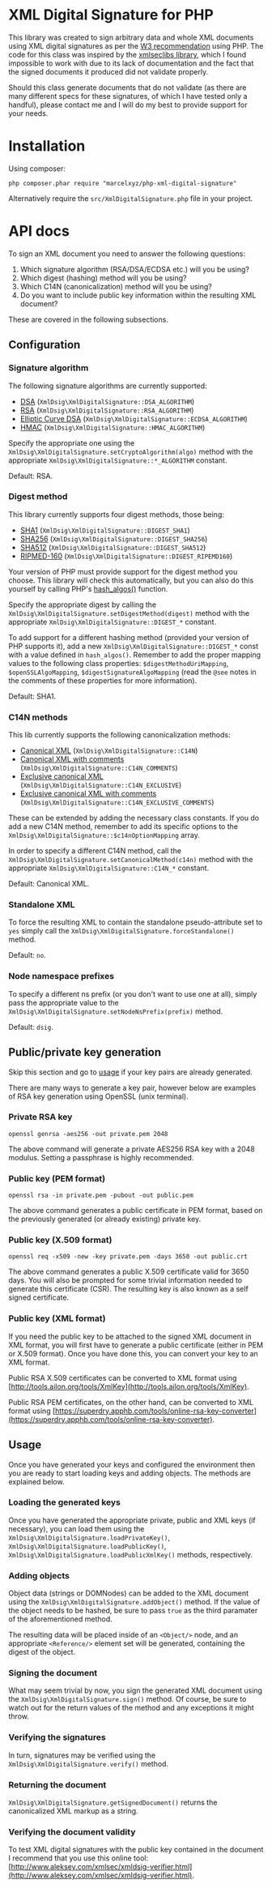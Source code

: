 # XML Digital Signature for PHP

This library was created to sign arbitrary data and whole XML documents using XML digital signatures as per the [W3 recommendation](http://www.w3.org/TR/xmldsig-core/) using PHP. The code for this class was inspired by the [xmlseclibs library](https://code.google.com/p/xmlseclibs/), which I found impossible to work with due to its lack of documentation and the fact that the signed documents it produced did not validate properly.

Should this class generate documents that do not validate (as there are many different specs for these signatures, of which I have tested only a handful), please contact me and I will do my best to provide support for your needs.

# Installation

Using composer:

    php composer.phar require "marcelxyz/php-xml-digital-signature"

Alternatively require the `src/XmlDigitalSignature.php` file in your project.

# API docs

To sign an XML document you need to answer the following questions:

1. Which signature algorithm (RSA/DSA/ECDSA etc.) will you be using?
2. Which digest (hashing) method will you be using?
3. Which C14N (canonicalization) method will you be using?
4. Do you want to include public key information within the resulting XML document?

These are covered in the following subsections.

## Configuration

### Signature algorithm

The following signature algorithms are currently supported:

- [DSA](https://www.w3.org/TR/xmlsec-algorithms/#DSA) (`XmlDsig\XmlDigitalSignature::DSA_ALGORITHM`)
- [RSA](https://www.w3.org/TR/xmlsec-algorithms/#RSA) (`XmlDsig\XmlDigitalSignature::RSA_ALGORITHM`)
- [Elliptic Curve DSA](https://www.w3.org/TR/xmlsec-algorithms/#ECDSA) (`XmlDsig\XmlDigitalSignature::ECDSA_ALGORITHM`)
- [HMAC](https://www.w3.org/TR/xmlsec-algorithms/#hmac) (`XmlDsig\XmlDigitalSignature::HMAC_ALGORITHM`)

Specify the appropriate one using the `XmlDsig\XmlDigitalSignature.setCryptoAlgorithm(algo)` method with the appropriate `XmlDsig\XmlDigitalSignature::*_ALGORITHM` constant.

Default: RSA.

### Digest method

This library currently supports four digest methods, those being:

- [SHA1](http://www.w3.org/2000/09/xmldsig#sha1) (`XmlDsig\XmlDigitalSignature::DIGEST_SHA1`)
- [SHA256](http://www.w3.org/2001/04/xmlenc#sha256) (`XmlDsig\XmlDigitalSignature::DIGEST_SHA256`)
- [SHA512](http://www.w3.org/2001/04/xmlenc#sha512) (`XmlDsig\XmlDigitalSignature::DIGEST_SHA512`)
- [RIPMED-160](http://www.w3.org/2001/04/xmlenc#ripemd160) (`XmlDsig\XmlDigitalSignature::DIGEST_RIPEMD160`)

Your version of PHP must provide support for the digest method you choose. This library will check this automatically, but you can also do this yourself by calling PHP's [hash_algos()](http://php.net/manual/en/function.hash-algos.php) function.

Specify the appropriate digest by calling the `XmlDsig\XmlDigitalSignature.setDigestMethod(digest)` method with the appropriate `XmlDsig\XmlDigitalSignature::DIGEST_*` constant.

To add support for a different hashing method (provided your version of PHP supports it), add a new `XmlDsig\XmlDigitalSignature::DIGEST_*` const with a value defined in `hash_algos()`. Remember to add the proper mapping values to the following class properties: `$digestMethodUriMapping`, `$openSSLAlgoMapping`, `$digestSignatureAlgoMapping` (read the `@see` notes in the comments of these properties for more information).

Default: SHA1.

### C14N methods

This lib currently supports the following canonicalization methods:

- [Canonical XML](http://www.w3.org/TR/2001/REC-xml-c14n-20010315) (`XmlDsig\XmlDigitalSignature::C14N`)
- [Canonical XML with comments](http://www.w3.org/TR/2001/REC-xml-c14n-20010315#WithComments) (`XmlDsig\XmlDigitalSignature::C14N_COMMENTS`)
- [Exclusive canonical XML](http://www.w3.org/2001/10/xml-exc-c14n#) (`XmlDsig\XmlDigitalSignature::C14N_EXCLUSIVE`)
- [Exclusive canonical XML with comments](http://www.w3.org/2001/10/xml-exc-c14n#WithComments) (`XmlDsig\XmlDigitalSignature::C14N_EXCLUSIVE_COMMENTS`)

These can be extended by adding the necessary class constants. If you do add a new C14N method, remember to add its specific options to the `XmlDsig\XmlDigitalSignature::$c14nOptionMapping` array.

In order to specify a different C14N method, call the `XmlDsig\XmlDigitalSignature.setCanonicalMethod(c14n)` method with the appropriate `XmlDsig\XmlDigitalSignature::C14N_*` constant.

Default: Canonical XML.

### Standalone XML

To force the resulting XML to contain the standalone pseudo-attribute set to `yes` simply call the `XmlDsig\XmlDigitalSignature.forceStandalone()` method.

Default: `no`.

### Node namespace prefixes

To specify a different ns prefix (or you don't want to use one at all), simply pass the appropriate value to the `XmlDsig\XmlDigitalSignature.setNodeNsPrefix(prefix)` method.

Default: `dsig`.

## Public/private key generation

Skip this section and go to [usage](#usage) if your key pairs are already generated.

There are many ways to generate a key pair, however below are examples of RSA key generation using OpenSSL (unix terminal).

### Private RSA key

	openssl genrsa -aes256 -out private.pem 2048

The above command will generate a private AES256 RSA key with a 2048 modulus. Setting a passphrase is highly recommended.

### Public key (PEM format)

	openssl rsa -in private.pem -pubout -out public.pem

The above command generates a public certificate in PEM format, based on the previously generated (or already existing) private key.

### Public key (X.509 format)

	openssl req -x509 -new -key private.pem -days 3650 -out public.crt

The above command generates a public X.509 certificate valid for 3650 days. You will also be prompted for some trivial information needed to generate this certificate (CSR). The resulting key is also known as a self signed certificate.

### Public key (XML format)

If you need the public key to be attached to the signed XML document in XML format, you will first have to generate a public certificate (either in PEM or X.509 format). Once you have done this, you can convert your key to an XML format.

Public RSA X.509 certificates can be converted to XML format using [http://tools.ailon.org/tools/XmlKey](http://tools.ailon.org/tools/XmlKey).

Public RSA PEM certificates, on the other hand, can be converted to XML format using [https://superdry.apphb.com/tools/online-rsa-key-converter](https://superdry.apphb.com/tools/online-rsa-key-converter).

## Usage

Once you have generated your keys and configured the environment then you are ready to start loading keys and adding objects. The methods are explained below.

### Loading the generated keys

Once you have generated the appropriate private, public and XML keys (if necessary), you can load them using the `XmlDsig\XmlDigitalSignature.loadPrivateKey()`, `XmlDsig\XmlDigitalSignature.loadPublicKey()`, `XmlDsig\XmlDigitalSignature.loadPublicXmlKey()` methods, respectively.

### Adding objects

Object data (strings or DOMNodes) can be added to the XML document using the `XmlDsig\XmlDigitalSignature.addObject()` method. If the value of the object needs to be hashed, be sure to pass `true` as the third paramater of the aforementioned method.

The resulting data will be placed inside of an `<Object/>` node, and an appropriate `<Reference/>` element set will be generated, containing the digest of the object.

### Signing the document

What may seem trivial by now, you sign the generated XML document using the `XmlDsig\XmlDigitalSignature.sign()` method. Of course, be sure to watch out for the return values of the method and any exceptions it might throw.

### Verifying the signatures

In turn, signatures may be verified using the `XmlDsig\XmlDigitalSignature.verify()` method.

### Returning the document

`XmlDsig\XmlDigitalSignature.getSignedDocument()` returns the canonicalized XML markup as a string.

### Verifying the document validity

To test XML digital signatures with the public key contained in the document I recommend that you use this online tool: [http://www.aleksey.com/xmlsec/xmldsig-verifier.html](http://www.aleksey.com/xmlsec/xmldsig-verifier.html).